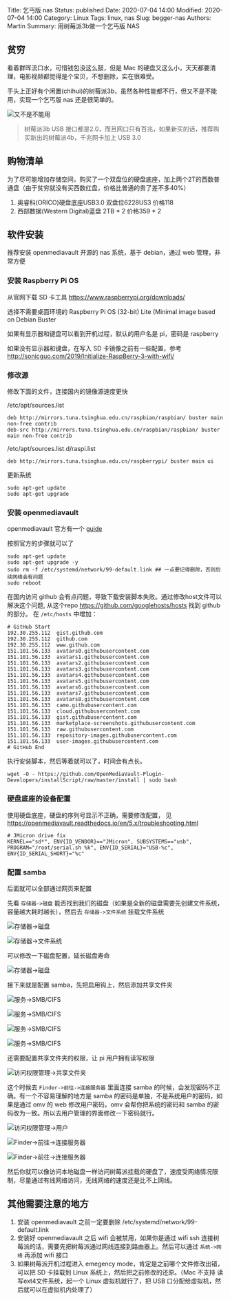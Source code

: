 Title: 乞丐版 nas
Status: published
Date: 2020-07-04 14:00
Modified: 2020-07-04 14:00
Category: Linux
Tags: linux, nas
Slug: begger-nas
Authors: Martin
Summary: 用树莓派3b做一个乞丐版 NAS

## 贫穷

看着群晖流口水，可惜钱包没这么鼓，但是 Mac 的硬盘又这么小，天天都要清理，电影视频都觉得是个宝贝，不想删除，实在很难受。

手头上正好有个闲置(chihui)的树莓派3b，虽然各种性能都不行，但又不是不能用，实现一个乞丐版 nas 还是很简单的。

![又不是不能用](../images/laoluo-youbushibunengyong.jpg)

> 树莓派3b USB 接口都是2.0，而且网口只有百兆，如果新买的话，推荐购买新出的树莓派4b，千兆网卡加上 USB 3.0

## 购物清单

为了尽可能增加存储空间，购买了一个双盘位的硬盘底座，加上两个2T的西数普通盘（由于贫穷就没有买西数红盘，价格比普通的贵了差不多40%）

1. 奥睿科(ORICO)硬盘底座USB3.0 双盘位6228US3   价格118
2. 西部数据(Western Digital)蓝盘 2TB * 2      价格359 * 2

## 软件安装

推荐安装 openmediavault 开源的 nas 系统，基于 debian，通过 web 管理，非常方便

### 安装 Raspberry Pi OS

从官网下载 SD 卡工具 https://www.raspberrypi.org/downloads/

选择不需要桌面环境的 Raspberry Pi OS (32-bit) Lite (Minimal image based on Debian Buster

如果有显示器和键盘可以看到开机过程，默认的用户名是 pi，密码是 raspberry

如果没有显示器和键盘，在写入 SD 卡镜像之前有一些配置，参考 http://sonicguo.com/2019/Initialize-RaspBerry-3-with-wifi/

### 修改源

修改下面的文件，连接国内的镜像源速度更快

/etc/apt/sources.list

```
deb http://mirrors.tuna.tsinghua.edu.cn/raspbian/raspbian/ buster main non-free contrib
deb-src http://mirrors.tuna.tsinghua.edu.cn/raspbian/raspbian/ buster main non-free contrib
```

/etc/apt/sources.list.d/raspi.list

```
deb http://mirrors.tuna.tsinghua.edu.cn/raspberrypi/ buster main ui
```

更新系统

```
sudo apt-get update
sudo apt-get upgrade
```

### 安装 openmediavault

openmediavault 官方有一个 [guide](https://forum.openmediavault.org/index.php?thread/28789-installing-omv5-on-raspberry-pi-s-armbian-sbc-s-i386-32-bit-platforms/) 

按照官方的步骤就可以了

```
sudo apt-get update
sudo apt-get upgrade -y
sudo rm -f /etc/systemd/network/99-default.link ## 一点要记得删除，否则后续网络会有问题
sudo reboot
```

在国内访问 github 会有点问题，导致下载安装脚本失败。通过修改host文件可以解决这个问题, 从这个repo https://github.com/googlehosts/hosts 找到 github 的部分。 在 `/etc/hosts` 中增加：

```
# GitHub Start
192.30.255.112	gist.github.com
192.30.255.112	github.com
192.30.255.112	www.github.com
151.101.56.133	avatars0.githubusercontent.com
151.101.56.133	avatars1.githubusercontent.com
151.101.56.133	avatars2.githubusercontent.com
151.101.56.133	avatars3.githubusercontent.com
151.101.56.133	avatars4.githubusercontent.com
151.101.56.133	avatars5.githubusercontent.com
151.101.56.133	avatars6.githubusercontent.com
151.101.56.133	avatars7.githubusercontent.com
151.101.56.133	avatars8.githubusercontent.com
151.101.56.133	camo.githubusercontent.com
151.101.56.133	cloud.githubusercontent.com
151.101.56.133	gist.githubusercontent.com
151.101.56.133	marketplace-screenshots.githubusercontent.com
151.101.56.133	raw.githubusercontent.com
151.101.56.133	repository-images.githubusercontent.com
151.101.56.133	user-images.githubusercontent.com
# GitHub End
```

执行安装脚本，然后等着就可以了，时间会有点长。

```
wget -O - https://github.com/OpenMediaVault-Plugin-Developers/installScript/raw/master/install | sudo bash
```


### 硬盘底座的设备配置

使用硬盘底座，硬盘的序列号显示不正确，需要修改配置， 见 https://openmediavault.readthedocs.io/en/5.x/troubleshooting.html

```
# JMicron drive fix
KERNEL=="sd*", ENV{ID_VENDOR}=="JMicron", SUBSYSTEMS=="usb", PROGRAM="/root/serial.sh %k", ENV{ID_SERIAL}="USB-%c", ENV{ID_SERIAL_SHORT}="%c"
```

### 配置 samba

后面就可以全部通过网页来配置

先看 `存储器->磁盘` 能否找到我们的磁盘（如果是全新的磁盘需要先创建文件系统，容量越大耗时越长），然后去 `存储器->文件系统` 挂载文件系统

![存储器->磁盘](../images/omv-disk.png)

![存储器->文件系统](../images/omv-fs.png)

可以修改一下磁盘配置，延长磁盘寿命

![存储器->磁盘](../images/omv-disk-1.png)

接下来就是配置 samba，先把启用钩上，然后添加共享文件夹

![服务->SMB/CIFS](../images/omv-samba-0.png)

![服务->SMB/CIFS](../images/omv-samba-1.png)

![服务->SMB/CIFS](../images/omv-samba-2.png)

![服务->SMB/CIFS](../images/omv-samba-3.png)

还需要配置共享文件夹的权限，让 pi 用户拥有读写权限

![访问权限管理->共享文件夹](../images/omv-samba-4.png)

这个时候去 `Finder->前往->连接服务器` 里面连接 samba 的时候，会发现密码不正确。有一个不容易理解的地方是 samba 的密码是单独，不是系统用户的密码，如果是通过 omv 的 web 修改用户密码，omv 会帮你把系统的密码和 samba 的密码改为一致。所以去用户管理的界面修改一下密码就行。

![访问权限管理->用户](../images/omv-user.png)

![Finder->前往->连接服务器](../images/omv-finder-0.png)

![Finder->前往->连接服务器](../images/omv-finder-1.png)

然后你就可以像访问本地磁盘一样访问树莓派挂载的硬盘了，速度受网络情况限制，尽量通过有线网络访问，无线网络的速度还是比不上网线。

## 其他需要注意的地方

1. 安装 openmediavault 之前一定要删除 /etc/systemd/network/99-default.link
2. 安装好 openmediavault 之后 wifi 会被禁用，如果你是通过 wifi ssh 连接树莓派的话，需要先把树莓派通过网线连接到路由器上。然后可以通过 `系统->网络` 再添加 wifi 接口
3. 如果树莓派开机过程进入 emegency mode，肯定是之前哪个文件修改出错，可以把 SD 卡挂载到 Linux 系统上，然后把之前修改的还原。（Mac 不支持 读写ext4文件系统，起一个 Linux 虚拟机就行了，把 USB 口分配给虚拟机，然后就可以在虚拟机内处理了）